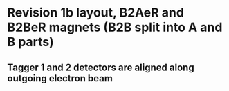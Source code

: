 # Revision 1b layout, B2AeR and B2BeR magnets (B2B split into A and B parts)

## Tagger 1 and 2 detectors are aligned along outgoing electron beam

